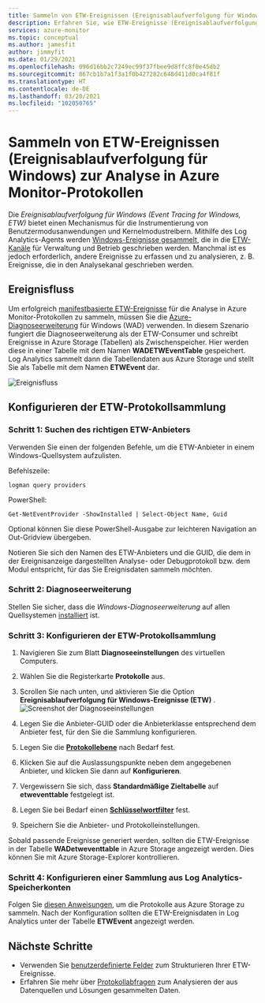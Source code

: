 ```yaml
---
title: Sammeln von ETW-Ereignissen (Ereignisablaufverfolgung für Windows) zur Analyse in Azure Monitor-Protokollen
description: Erfahren Sie, wie ETW-Ereignisse (Ereignisablaufverfolgung für Windows) zur Analyse in Azure Monitor-Protokollen gesammelt werden.
services: azure-monitor
ms.topic: conceptual
ms.author: jamesfit
author: jimmyfit
ms.date: 01/29/2021
ms.openlocfilehash: 096d16bb2c7249ec99f37fbee9d8ffc8f0e45db2
ms.sourcegitcommit: 867cb1b7a1f3a1f0b427282c648d411d0ca4f81f
ms.translationtype: HT
ms.contentlocale: de-DE
ms.lasthandoff: 03/20/2021
ms.locfileid: "102050765"
---
```

# <a name="collecting-event-tracing-for-windows-etw-events-for-analysis-azure-monitor-logs"></a>Sammeln von ETW-Ereignissen (Ereignisablaufverfolgung für Windows) zur Analyse in Azure Monitor-Protokollen

Die *Ereignisablaufverfolgung für Windows (Event Tracing for Windows, ETW)* bietet einen Mechanismus für die Instrumentierung von Benutzermodusanwendungen und Kernelmodustreibern. Mithilfe des Log Analytics-Agents werden [Windows-Ereignisse gesammelt](./data-sources-windows-events.md), die in die [ETW-Kanäle](/windows/win32/wes/eventmanifestschema-channeltype-complextype) für Verwaltung und Betrieb geschrieben werden. Manchmal ist es jedoch erforderlich, andere Ereignisse zu erfassen und zu analysieren, z. B. Ereignisse, die in den Analysekanal geschrieben werden.  

## <a name="event-flow"></a>Ereignisfluss

Um erfolgreich [manifestbasierte ETW-Ereignisse](/windows/win32/etw/about-event-tracing#types-of-providers) für die Analyse in Azure Monitor-Protokollen zu sammeln, müssen Sie die [Azure-Diagnoseerweiterung](./diagnostics-extension-overview.md) für Windows (WAD) verwenden. In diesem Szenario fungiert die Diagnoseerweiterung als der ETW-Consumer und schreibt Ereignisse in Azure Storage (Tabellen) als Zwischenspeicher. Hier werden diese in einer Tabelle mit dem Namen **WADETWEventTable** gespeichert. Log Analytics sammelt dann die Tabellendaten aus Azure Storage und stellt Sie als Tabelle mit dem Namen **ETWEvent** dar.

![Ereignisfluss](./media/data-sources-event-tracing-windows/event-flow.png)

## <a name="configuring-etw-log-collection"></a>Konfigurieren der ETW-Protokollsammlung

### <a name="step-1-locate-the-correct-etw-provider"></a>Schritt 1: Suchen des richtigen ETW-Anbieters

Verwenden Sie einen der folgenden Befehle, um die ETW-Anbieter in einem Windows-Quellsystem aufzulisten.

Befehlszeile:

```
logman query providers
```

PowerShell:
```
Get-NetEventProvider -ShowInstalled | Select-Object Name, Guid
```
Optional können Sie diese PowerShell-Ausgabe zur leichteren Navigation an Out-Gridview übergeben.

Notieren Sie sich den Namen des ETW-Anbieters und die GUID, die dem in der Ereignisanzeige dargestellten Analyse- oder Debugprotokoll bzw. dem Modul entspricht, für das Sie Ereignisdaten sammeln möchten.

### <a name="step-2-diagnostics-extension"></a>Schritt 2: Diagnoseerweiterung

Stellen Sie sicher, dass die *Windows-Diagnoseerweiterung* auf allen Quellsystemen [installiert](./diagnostics-extension-windows-install.md#install-with-azure-portal) ist.

### <a name="step-3-configure-etw-log-collection"></a>Schritt 3: Konfigurieren der ETW-Protokollsammlung

1. Navigieren Sie zum Blatt **Diagnoseeinstellungen** des virtuellen Computers.

2. Wählen Sie die Registerkarte **Protokolle** aus.

3. Scrollen Sie nach unten, und aktivieren Sie die Option **Ereignisablaufverfolgung für Windows-Ereignisse (ETW)** . ![Screenshot der Diagnoseeinstellungen](./media/data-sources-event-tracing-windows/enable-event-tracing-windows-collection.png)

4. Legen Sie die Anbieter-GUID oder die Anbieterklasse entsprechend dem Anbieter fest, für den Sie die Sammlung konfigurieren.

5. Legen Sie die [**Protokollebene**](/windows/win32/etw/configuring-and-starting-an-event-tracing-session) nach Bedarf fest.

6. Klicken Sie auf die Auslassungspunkte neben dem angegebenen Anbieter, und klicken Sie dann auf **Konfigurieren**.

7. Vergewissern Sie sich, dass **Standardmäßige Zieltabelle** auf **etweventtable** festgelegt ist.

8. Legen Sie bei Bedarf einen [**Schlüsselwortfilter**](/windows/win32/wes/defining-keywords-used-to-classify-types-of-events) fest.

9. Speichern Sie die Anbieter- und Protokolleinstellungen.

Sobald passende Ereignisse generiert werden, sollten die ETW-Ereignisse in der Tabelle **WADetweventtable** in Azure Storage angezeigt werden. Dies können Sie mit Azure Storage-Explorer kontrollieren.

### <a name="step-4-configure-log-analytics-storage-account-collection"></a>Schritt 4: Konfigurieren einer Sammlung aus Log Analytics-Speicherkonten

Folgen Sie [diesen Anweisungen](https://docs.microsoft.com/azure/azure-monitor/essentials/diagnostics-extension-logs#collect-logs-from-azure-storage), um die Protokolle aus Azure Storage zu sammeln. Nach der Konfiguration sollten die ETW-Ereignisdaten in Log Analytics unter der Tabelle **ETWEvent** angezeigt werden.

## <a name="next-steps"></a>Nächste Schritte
- Verwenden Sie [benutzerdefinierte Felder](../logs/custom-fields.md) zum Strukturieren Ihrer ETW-Ereignisse.
- Erfahren Sie mehr über [Protokollabfragen](../logs/log-query-overview.md) zum Analysieren der aus Datenquellen und Lösungen gesammelten Daten.
